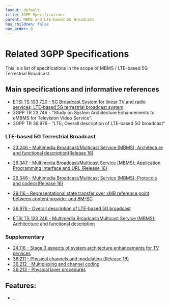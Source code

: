 ```yaml
---
layout: default
title: 3GPP Specifications
parent: MBMS and LTE-based 5G Broadcast
has_children: false
nav_order: 0
---
```


# Related 3GPP Specifications

This is a list of specifications in the scope of MBMS / LTE-based 5G Terrestrial Broadcast.

## Main specifications and informative references
* [ETSI TS 103 720 - 5G Broadcast System for linear TV and radio services; LTE-based 5G terrestrial broadcast system](https://www.etsi.org/deliver/etsi_ts/103700_103799/103720/01.01.01_60/ts_103720v010101p.pdf)
* 3GPP TR 23.746 - "Study on System Architecture Enhancements to eMBMS for Television Video
Service".
* 3GPP TR 36.976 - "LTE; Overall description of LTE-based 5G broadcast"

### LTE-based 5G Terrestrial Broadcast
* [23.246 - Multimedia Broadcast/Multicast Service (MBMS); Architecture and functional description(Release 16)](https://www.3gpp.org/ftp/Specs/archive/23_series/23.246/)
* [26.347 - Multimedia Broadcast/Multicast Service (MBMS); Application Programming Interface and URL (Release 16)](https://www.3gpp.org/ftp/Specs/archive/26_series/26.347/)
* [26.346 - Multimedia Broadcast/Multicast Service (MBMS); Protocols and codecs(Release 16)](https://www.3gpp.org/ftp/Specs/archive/26_series/26.346)
* [29.116 - Representational state transfer over xMB reference point between content provider and BM-SC](https://www.3gpp.org/ftp/Specs/archive/29_series/29.116)
* [36.976 - Overall description of LTE-based 5G broadcast](https://www.3gpp.org/ftp/Specs/archive/36_series/36.976)

* [ETSI TS 123 246 - Multimedia Broadcast/Multicast Service (MBMS); Architecture and functional description ](https://www.etsi.org/deliver/etsi_ts/123200_123299/123246/)

### Supplementary
* [24.116 - Stage 3 aspects of system architecture enhancements for TV services](https://www.3gpp.org/ftp/Specs/archive/24_series/24.116)
* [36.211 - Physical channels and modulation (Release 16)](https://www.3gpp.org/ftp/Specs/archive/36_series/36.211)
* [36.212 - Multiplexing and channel coding](https://www.3gpp.org/ftp/Specs/archive/36_series/36.212)
* [36.213 - Physical layer procedures](https://www.3gpp.org/ftp/Specs/archive/36_series/36.213)

## Features:
- ...
